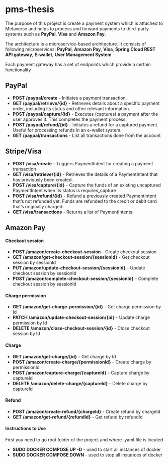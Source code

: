 # pms-thesis
The purpose of this project is create a payment system which is attached to Metaverse and helps to process and forward payments to third-party systems such as **PayPal**, **Visa** and **Amazon Pay**.

The architecture is a microservice-based architecture. It consists of following microservices: **PayPal**, **Amazon Pay**, **Visa**, **Spring Cloud REST API gateway**, **E-wallet**, **User Management System**

Each payment gateway has a set of endpoints which provide a certain functionality

## PayPal

 - **POST /paypal/create** - Initiates a payment transaction.
 - **GET /paypal/retrieve/{id}** - Retrieves details about a specific payment order, including its status and other relevant information.
 - **POST /paypal/capture/{id}** - Executes (captures) a payment after the user approves it. This completes the payment process.
 - **POST /paypal/refund/{id}** - Initiates a refund for a captured payment. Useful for processing refunds in an e-wallet system.
 - **GET /paypal/transactions** - List all transactions done from the account

## Stripe/Visa
 - **POST /visa/create** - Triggers PaymentIntent for creating a payment transaction
 - **GET /visa/retrieve/{id}** - Retrieves the details of a PaymentIntent that has previously been created.
 - **POST /visa/capture/{id}** - Capture the funds of an existing uncaptured PaymentIntent when its status is requires_capture
 - **POST /visa/refund/{id}** - Refund a previously created PaymentIntent that’s not refunded yet. Funds are refunded to the credit or debit card that’s originally charged.
 - **GET /visa/transactions** - Returns a list of PaymentIntents.

## Amazon Pay
#### Checkout session
- **POST /amazon/create-checkout-session** - Create checkout session
- **GET /amazon/get-checkout-session/{sessionId}** - Get checkout session by sessionId
- **PUT /amazon/update-checkout-session/{sessionId}** - Update checkout session by sessionId
- **POST /amazon/complete-checkout-session/{sessionId}** - Complete checkout session by sessionId

#### Charge permission
- **GET /amazon/get-charge-permission/{id}** - Get charge permission by Id
- **PATCH /amazon/update-checkout-session/{id}** - Update charge permission by Id
- **DELETE /amazon/close-checkout-session/{id}** - Close checkout session by Id

#### Charge
- **GET /amazon/get-charge/{id}** - Get charge by Id
- **POST /amazon/create-charge/{permissionId}** - Create charge by permissionId
- **POST /amazon/capture-charge/{captureId}** - Capture charge by captureId
- **DELETE /amazon/delete-charge/{captureId}** - Delete charge by captureId

#### Refund
- **POST /amazon/create-refund/{chargeId}** - Create refund by chargeId
- **GET /amazon/get-refund/{refundId}** - Get refund by refundId

#### Instructions to Use
First you need to go root folder of the project and where .yaml file is located
- **SUDO DOCKER COMPOSE UP -D** - used to start all instances of docker 
- **SUDO DOCKER COMPOSE DOWN** - used to stop all instances of docker